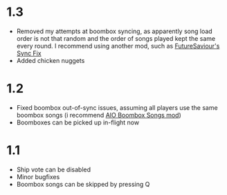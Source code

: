 # 1.3
- Removed my attempts at boombox syncing, as apparently song load order is not that random and the order of songs played kept the same every round. I recommend using another mod, such as [FutureSaviour's Sync Fix](https://thunderstore.io/c/lethal-company/p/FutureSavior/Boombox_Sync_Fix/)
- Added chicken nuggets

# 1.2
- Fixed boombox out-of-sync issues, assuming all players use the same boombox songs (i recommend [AIO Boombox Songs mod](https://thunderstore.io/c/lethal-company/p/Dom3005/AIO_Boombox_Songs/))
- Boomboxes can be picked up in-flight now

# 1.1
- Ship vote can be disabled
- Minor bugfixes
- Boombox songs can be skipped by pressing Q